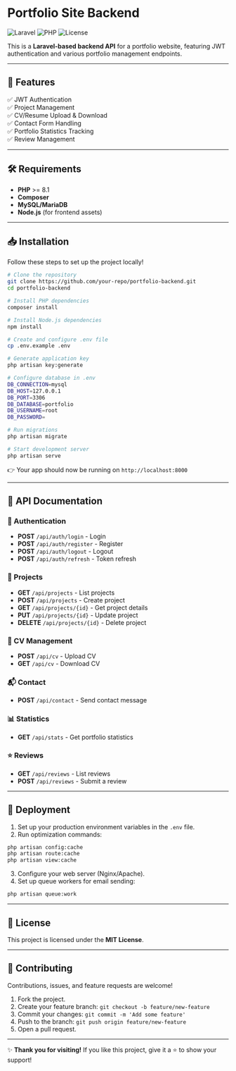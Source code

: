 # Portfolio Site Backend

![Laravel](https://img.shields.io/badge/Laravel-8.x-red) ![PHP](https://img.shields.io/badge/PHP-%3E=8.1-blue) ![License](https://img.shields.io/badge/License-MIT-green)

This is a **Laravel-based backend API** for a portfolio website, featuring JWT authentication and various portfolio management endpoints.

---

## 🚀 Features

✅ JWT Authentication  
✅ Project Management  
✅ CV/Resume Upload & Download  
✅ Contact Form Handling  
✅ Portfolio Statistics Tracking  
✅ Review Management  

---

## 🛠️ Requirements

- **PHP** >= 8.1
- **Composer**
- **MySQL/MariaDB**
- **Node.js** (for frontend assets)

---

## 📥 Installation

Follow these steps to set up the project locally!

```bash
# Clone the repository
git clone https://github.com/your-repo/portfolio-backend.git
cd portfolio-backend

# Install PHP dependencies
composer install

# Install Node.js dependencies
npm install

# Create and configure .env file
cp .env.example .env

# Generate application key
php artisan key:generate

# Configure database in .env
DB_CONNECTION=mysql
DB_HOST=127.0.0.1
DB_PORT=3306
DB_DATABASE=portfolio
DB_USERNAME=root
DB_PASSWORD=

# Run migrations
php artisan migrate

# Start development server
php artisan serve
```

👉 Your app should now be running on `http://localhost:8000`

---

## 📄 API Documentation

### 🔐 Authentication
- **POST** `/api/auth/login` - Login
- **POST** `/api/auth/register` - Register
- **POST** `/api/auth/logout` - Logout
- **POST** `/api/auth/refresh` - Token refresh

### 📁 Projects
- **GET** `/api/projects` - List projects
- **POST** `/api/projects` - Create project
- **GET** `/api/projects/{id}` - Get project details
- **PUT** `/api/projects/{id}` - Update project
- **DELETE** `/api/projects/{id}` - Delete project

### 📄 CV Management
- **POST** `/api/cv` - Upload CV
- **GET** `/api/cv` - Download CV

### 📬 Contact
- **POST** `/api/contact` - Send contact message

### 📊 Statistics
- **GET** `/api/stats` - Get portfolio statistics

### ⭐ Reviews
- **GET** `/api/reviews` - List reviews
- **POST** `/api/reviews` - Submit a review

---

## 🚀 Deployment

1. Set up your production environment variables in the `.env` file.
2. Run optimization commands:

```bash
php artisan config:cache
php artisan route:cache
php artisan view:cache
```

3. Configure your web server (Nginx/Apache).
4. Set up queue workers for email sending:

```bash
php artisan queue:work
```

---

## 📝 License

This project is licensed under the **MIT License**.

---

## 🤝 Contributing

Contributions, issues, and feature requests are welcome!

1. Fork the project.
2. Create your feature branch: `git checkout -b feature/new-feature`
3. Commit your changes: `git commit -m 'Add some feature'`
4. Push to the branch: `git push origin feature/new-feature`
5. Open a pull request.

---

✨ **Thank you for visiting!** If you like this project, give it a ⭐️ to show your support!

